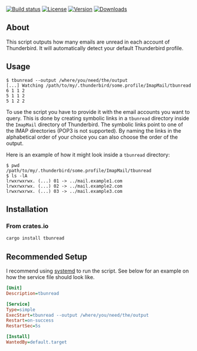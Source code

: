 [![Build status](https://img.shields.io/github/actions/workflow/status/eikendev/tbunread/main.yml?branch=main)](https://github.com/eikendev/tbunread/actions)
[![License](https://img.shields.io/crates/l/tbunread)](https://crates.io/crates/tbunread)
[![Version](https://img.shields.io/crates/v/tbunread)](https://crates.io/crates/tbunread)
[![Downloads](https://img.shields.io/crates/d/tbunread)](https://crates.io/crates/tbunread)

## About

This script outputs how many emails are unread in each account of Thunderbird.
It will automatically detect your default Thunderbird profile.

## Usage

```
$ tbunread --output /where/you/need/the/output
[...] Watching /path/to/my/.thunderbird/some.profile/ImapMail/tbunread
6 1 1 2
5 1 1 2
5 1 2 2
```

To use the script you have to provide it with the email accounts you want to query.
This is done by creating symbolic links in a `tbunread` directory inside the `ImapMail` directory of Thunderbird.
The symbolic links point to one of the IMAP directories (POP3 is not supported).
By naming the links in the alphabetical order of your choice you can also choose the order of the output.

Here is an example of how it might look inside a `tbunread` directory:
```
$ pwd
/path/to/my/.thunderbird/some.profile/ImapMail/tbunread
$ ls -lA
lrwxrwxrwx. (...) 01 -> ../mail.example1.com
lrwxrwxrwx. (...) 02 -> ../mail.example2.com
lrwxrwxrwx. (...) 03 -> ../mail.example3.com
```

## Installation

### From crates.io

```bash
cargo install tbunread
```

## Recommended Setup

I recommend using [systemd](https://systemd.io/) to run the script.
See below for an example on how the service file should look like.

```ini
[Unit]
Description=tbunread

[Service]
Type=simple
ExecStart=tbunread --output /where/you/need/the/output
Restart=on-success
RestartSec=5s

[Install]
WantedBy=default.target
```
